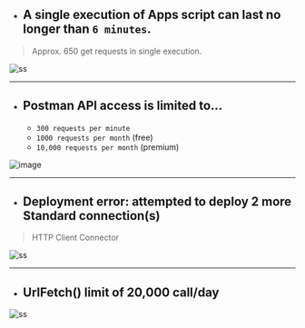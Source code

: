 
- ## A single execution of Apps script can last no longer than `6 minutes`.

> Approx. 650 get requests in single execution.

![ss](https://github.com/imvickykumar999/GitHub-Views-Counter-Hacks/blob/main/errors/Screenshot%202022-12-22%20111718.png)

------------------------------

- ## Postman API access is limited to...
  - `300 requests per minute` 
  - `1000 requests per month` (free)
  - `10,000 requests per month` (premium)


![image](https://user-images.githubusercontent.com/50515418/209136313-740a9f85-ad43-4dc9-b40a-438884457160.png)

-------------------------------

- ## Deployment error: attempted to deploy 2 more Standard connection(s)

> HTTP Client Connector

![ss](https://github.com/imvickykumar999/GitHub-Views-Counter-Hacks/blob/main/errors/image.png)

----------------------------

- ## UrlFetch() limit of 20,000 call/day

![ss](https://github.com/imvickykumar999/GitHub-Views-Counter-Hacks/blob/main/errors/runtoomanytimes.png)

